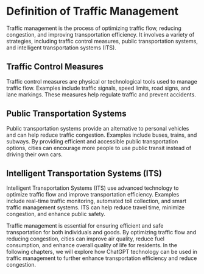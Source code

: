 Definition of Traffic Management
=========================================================================

Traffic management is the process of optimizing traffic flow, reducing congestion, and improving transportation efficiency. It involves a variety of strategies, including traffic control measures, public transportation systems, and intelligent transportation systems (ITS).

Traffic Control Measures
------------------------

Traffic control measures are physical or technological tools used to manage traffic flow. Examples include traffic signals, speed limits, road signs, and lane markings. These measures help regulate traffic and prevent accidents.

Public Transportation Systems
-----------------------------

Public transportation systems provide an alternative to personal vehicles and can help reduce traffic congestion. Examples include buses, trains, and subways. By providing efficient and accessible public transportation options, cities can encourage more people to use public transit instead of driving their own cars.

Intelligent Transportation Systems (ITS)
----------------------------------------

Intelligent Transportation Systems (ITS) use advanced technology to optimize traffic flow and improve transportation efficiency. Examples include real-time traffic monitoring, automated toll collection, and smart traffic management systems. ITS can help reduce travel time, minimize congestion, and enhance public safety.

Traffic management is essential for ensuring efficient and safe transportation for both individuals and goods. By optimizing traffic flow and reducing congestion, cities can improve air quality, reduce fuel consumption, and enhance overall quality of life for residents. In the following chapters, we will explore how ChatGPT technology can be used in traffic management to further enhance transportation efficiency and reduce congestion.
